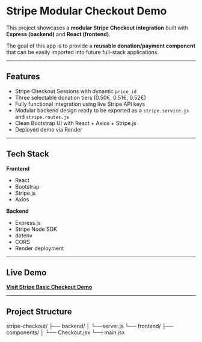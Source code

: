 # Stripe Modular Checkout Demo

This project showcases a **modular Stripe Checkout integration** built with **Express (backend)** and **React (frontend)**.

The goal of this app is to provide a **reusable donation/payment component** that can be easily imported into future full-stack applications.

---

## Features

- Stripe Checkout Sessions with dynamic `price_id`
- Three selectable donation tiers (0.50€, 0.51€, 0.52€)
- Fully functional integration using live Stripe API keys
- Modular backend design ready to be exported as a `stripe.service.js` and `stripe.routes.js`
- Clean Bootstrap UI with React + Axios + Stripe.js
- Deployed demo via Render

---

## Tech Stack

**Frontend**
- React
- Bootstrap
- Stripe.js
- Axios

**Backend**
- Express.js
- Stripe Node SDK
- dotenv
- CORS
- Render deployment

---

## Live Demo

[**Visit Stripe Basic Checkout Demo**](https://stripebasic.onrender.com)

---

## Project Structure

stripe-checkout/ 
├── backend/ 
│  └──server.js 
└── frontend/ 
    ├── components/ 
    │   └── Checkout.jsx 
    └── main.jsx
